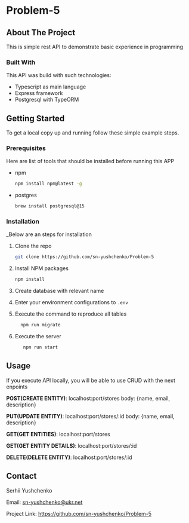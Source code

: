 # Problem-5

## About The Project

This is simple rest API to demonstrate basic experience in programming


### Built With

This API was build with such technologies:

* Typescript as main language
* Express framework
* Postgresql with TypeORM

## Getting Started

To get a local copy up and running follow these simple example steps.

### Prerequisites

Here are list of tools that should be installed before running this APP
* npm
  ```sh
  npm install npm@latest -g
  ```
* postgres
  ```sh
  brew install postgresql@15
  ```

### Installation

_Below are an steps for installation

1. Clone the repo
   ```sh
   git clone https://github.com/sn-yushchenko/Problem-5
   ```
2. Install NPM packages
   ```sh
   npm install
   ```
4. Create database with relevant name

5. Enter your environment configurations to `.env`
6. Execute the command to reproduce all tables
     ```sh
       npm run migrate
    ```
7. Execute the server
    ```sh
       npm run start
    ```

## Usage

If you execute API locally, you will be able to use CRUD with the next enpoints

**POST(CREATE ENTITY)**: localhost:port/stores
body: {name, email, description}

**PUT(UPDATE ENTITY)**: localhost:port/stores/:id
body: {name, email, description}

**GET(GET ENTITIES)**: localhost:port/stores

**GET(GET ENTITY DETAILS)**: localhost:port/stores/:id

**DELETE(DELETE ENTITY)**: localhost:port/stores/:id



## Contact

Serhii Yushchenko

Email: <sn-yushchenko@ukr.net>

Project Link: https://github.com/sn-yushchenko/Problem-5



